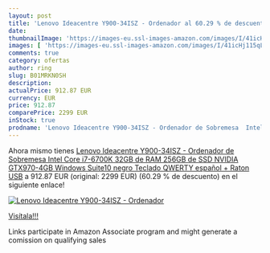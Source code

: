 ```yaml
---
layout: post
title: 'Lenovo Ideacentre Y900-34ISZ - Ordenador al 60.29 % de descuento'
date: 
thumbnailImage: 'https://images-eu.ssl-images-amazon.com/images/I/41icHj115qL._SL200_.jpg'
images: [ 'https://images-eu.ssl-images-amazon.com/images/I/41icHj115qL._SL200_.jpg' ]
comments: true
category: ofertas
author: ring
slug: B01MRKN0SH
description:
actualPrice: 912.87 EUR
currency: EUR
price: 912.87
comparePrice: 2299 EUR
inStock: true
prodname: 'Lenovo Ideacentre Y900-34ISZ - Ordenador de Sobremesa  Intel Core i7-6700K  32GB de RAM 256GB de SSD  NVIDIA GTX970-4GB  Windows Suite10   negro  Teclado QWERTY español + Raton USB'
---
```


Ahora mismo tienes [Lenovo Ideacentre Y900-34ISZ - Ordenador de Sobremesa  Intel Core i7-6700K  32GB de RAM 256GB de SSD  NVIDIA GTX970-4GB  Windows Suite10   negro  Teclado QWERTY español + Raton USB](https://www.amazon.es/dp/B01MRKN0SH/?tag=tolees-21) a 912.87 EUR (original: 2299 EUR) (60.29 %  de descuento) en el siguiente enlace!

[![Lenovo Ideacentre Y900-34ISZ - Ordenador](https://images-eu.ssl-images-amazon.com/images/I/41icHj115qL._SL200_.jpg)](https://www.amazon.es/dp/B01MRKN0SH/?tag=tolees-21)

[Visítala!!!](https://www.amazon.es/dp/B01MRKN0SH/?tag=tolees-21)

Links participate in Amazon Associate program and might generate a comission on qualifying sales
